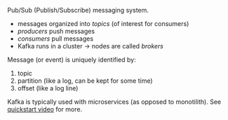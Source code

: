 Pub/Sub (Publish/Subscribe) messaging system.

* messages organized into *topics* (of interest for consumers)
* *producers* push messages
* *consumers* pull messages
* Kafka runs in a cluster -> nodes are called *brokers*

Message (or event) is uniquely identified by:

1. topic
2. partition (like a log, can be kept for some time)
3. offset (like a log line)

Kafka is typically used with microservices (as opposed to monotilith). See [quickstart video](https://kafka.apache.org/quickstart) for more.
